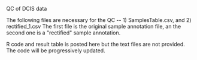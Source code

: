 QC of DCIS data

The following files are necessary for the QC -- 1) SamplesTable.csv, and 2) rectified_1.csv
The first file is the original sample annotation file, an the second one is a "rectified" sample annotation. 

R code and result table is posted here but the text files are not provided. The code will be progressively updated.
